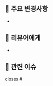## 📌 주요 변경사항
<!-- 이 PR에서 어떤 변경이 이루어졌는지 작성하세요 -->
- 

## 🙋 리뷰어에게
<!-- 리뷰어가 참고해야 할 내용이나 주의할 점을 작성하세요 -->
- 

## 🔗 관련 이슈
closes #

<!--
✅ 체크리스트
- [ ] 코드가 정상적으로 동작하는지 확인했습니다.
- [ ] 기존 기능에 영향이 없는지 확인했습니다.
- [ ] 불필요한 로그, 디버그 코드가 제거되었습니다.
- [ ] 문서(README 등)가 필요한 경우 업데이트했습니다.
-->
